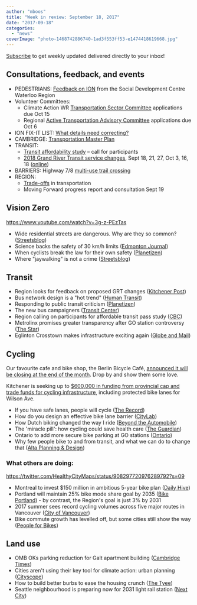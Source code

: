 ```yaml
---
author: "mboos"
title: "Week in review: September 18, 2017"
date: "2017-09-18"
categories: 
  - "news"
coverImage: "photo-1468742886740-1ad3f553ff53-e1474418619668.jpg"
---
```


[Subscribe](https://eepurl.com/4Mtkf) to get weekly updated delivered directly to your inbox!

## Consultations, feedback, and events

- PEDESTRIANS: [Feedback on ION](https://www.waterlooregion.org/call-out-pedestrian-feedback-on-ion) from the Social Development Centre Waterloo Region
- Volunteer Committees:
    - Climate Action WR [Transportation Sector Committee](https://www.climateactionwr.ca/participate/apply/) applications due Oct 15
    - Regional [Active Transportation Advisory Committee](https://www.regionofwaterloo.ca/en/regionalgovernment/advisorycommittees.asp) applications due Oct 6
- ION FIX-IT LIST: [What details need correcting?](https://docs.google.com/forms/d/e/1FAIpQLScDATs9PSSsX2-9RIojdmfm6zCASPp24YZfXiv5ENaY7HH7RQ/viewform?c=0&w=1)
- CAMBRIDGE: [Transportation Master Plan](https://www.peakdemocracy.ca/portals/155/Issue_1740)
- TRANSIT:
    - [Transit affordability study](https://www.grt.ca/en/fares-passes/transit-affordability-study.aspx) – call for participants
    - [2018 Grand River Transit service changes](https://www.grt.ca/en/about-grt/2018-transit-network.aspx), Sept 18, 21, 27, Oct 3, 16, 18 ([online](https://www.peakdemocracy.com/portals/274/Issue_5366))
- BARRIERS: Highway 7/8 [multi-use trail crossing](https://www.regionofwaterloo.ca/en/regionalGovernment/resources/ADS/PN-17-052---Hwy_7_8_Bridge.pdf)
- REGION:
    - [Trade-offs](https://www.peakdemocracy.ca/portals/153/Issue_1747) in transportation
    - Moving Forward progress report and consultation Sept 19

<!--more-->

## Vision Zero

https://www.youtube.com/watch?v=3g-z-PEzTas

- Wide residential streets are dangerous. Why are they so common? ([Streetsblog](https://usa.streetsblog.org/2017/09/13/wide-residential-streets-are-dangerous-why-are-they-so-common/))
- Science backs the safety of 30 km/h limits ([Edmonton Journal](https://edmontonjournal.com/opinion/columnists/opinion-science-backs-the-safety-of-30-kmh-limits/amp))
- When cyclists break the law for their own safety ([Planetizen](https://www.planetizen.com/node/94749/when-cyclists-break-traffic-laws-their-own-safety))
- Where "jaywalking" is not a crime ([Streetsblog](https://usa.streetsblog.org/2017/09/11/where-jaywalking-is-not-a-crime/))

## Transit

- Region looks for feedback on proposed GRT changes ([Kitchener Post](https://www.kitchenerpost.ca/news-story/7550882-region-looks-for-feedback-on-proposed-grt-changes/#.Wblznj-W850.twitter))
- Bus network design is a "hot trend" ([Human Transit](https://humantransit.org/2017/09/bus-network-design-is-a-hot-trend.html))
- Responding to public transit criticism ([Planetizen](https://www.planetizen.com/node/94729/responding-public-transit-criticism))
- The new bus campaigners ([Transit Center](https://transitcenter.org/2017/09/12/the-new-bus-campaigners/))
- Region calling on participants for affordable transit pass study ([CBC](https://www.cbc.ca/1.4294014))
- Metrolinx promises greater transparency after GO station controversy ([The Star](https://www.thestar.com/amp/news/gta/transportation/2017/09/14/metrolinx-pledges-greater-transparency-after-go-station-controversy.html))
- Eglinton Crosstown makes infrastructure exciting again ([Globe and Mail](https://www.theglobeandmail.com/news/toronto/the-eglinton-crosstown-makes-infrastructure-exciting-again/article36280473/?service=amp))

## Cycling

Our favourite cafe and bike shop, the Berlin Bicycle Café, [announced it will be closing at the end of the month](https://www.facebook.com/berlinbicyclecafe/photos/a.528237583989689.1073741829.217959371684180/1203465886466852/?type=3&theater). Drop by and show them some love.

Kitchener is seeking up to [$600,000 in funding from provincial cap and trade funds for cycling infrastructure](https://www.cbc.ca/beta/news/canada/kitchener-waterloo/kitchener-commuter-cycling-project-funding-province-cap-and-trade-1.4288308), including protected bike lanes for Wilson Ave.

- If you have safe lanes, people will cycle ([The Record](https://www.therecord.com/opinion-story/7554520-if-you-have-safe-lanes-people-will-cycle/))
- How do you design an effective bike lane barrier ([CityLab](https://www.citylab.com/transportation/2017/09/how-do-you-design-an-effective-bike-lane-safety-post/539643/))
- How Dutch biking changed the way I ride ([Beyond the Automobile](https://beyondtheautomobile.ca/2017/09/13/how-dutch-biking-changed-the-way-i-ride/amp/))
- The 'miracle pill': how cycling could save health care ([The Guardian](https://amp.theguardian.com/environment/bike-blog/2017/sep/17/the-miracle-pill-how-cycling-could-save-the-nhs))
- Ontario to add more secure bike parking at GO stations ([Ontario](https://news.ontario.ca/mto/en/2017/9/xxx.html))
- Why few people bike to and from transit, and what we can do to change that ([Alta Planning & Design](https://blog.altaplanning.com/why-few-people-bike-to-and-from-transit-and-how-we-can-change-that-7d6da05220a8))

### What others are doing:

https://twitter.com/HealthyCityMaps/status/908297720976289792?s=09

- Montreal to invest $150 million in ambitious 5-year bike plan ([Daily Hive](https://dailyhive.com/montreal/montreal-investing-150-million-bike-plan#.Wb3hx-CiqHZ.facebook))
- Portland will maintain 25% bike mode share goal by 2035 ([Bike Portland](https://bikeportland.org/2017/09/11/city-reverses-course-will-maintain-25-bike-mode-share-goal-242530)) - by contrast, the Region's goal is just 3% by 2031
- 2017 summer sees record cycling volumes across five major routes in Vancouver ([City of Vancouver](https://vancouver.ca/news-calendar/2017-summer-sees-record-cycling-volumes-on-five-major-bike-routes-across-vancouver.aspx#.Wbnh_PO9ez4.twitter))
- Bike commute growth has levelled off, but some cities still show the way ([People for Bikes](https://www.peopleforbikes.org/blog/entry/bike-commute-growth-has-leveled-off-but-some-cities-still-show-the-way))

## Land use

- OMB OKs parking reduction for Galt apartment building ([Cambridge Times](https://www.cambridgetimes.ca/news-story/7548523-omb-oks-parking-reduction-for-new-galt-apartment-building/))
- Cities aren't using their key tool for climate action: urban planning ([Cityscope](https://citiscope.org/commentary/2017/09/cities-arent-using-their-key-tool-climate-action-urban-planning))
- How to build better burbs to ease the housing crunch ([The Tyee](https://thetyee.ca/News/2017/08/21/Build-Better-Burbs/))
- Seattle neighbourhood is preparing now for 2031 light rail station ([Next City](https://nextcity.org/daily/entry/seattle-light-rail-station-graham-street-gentrification))
